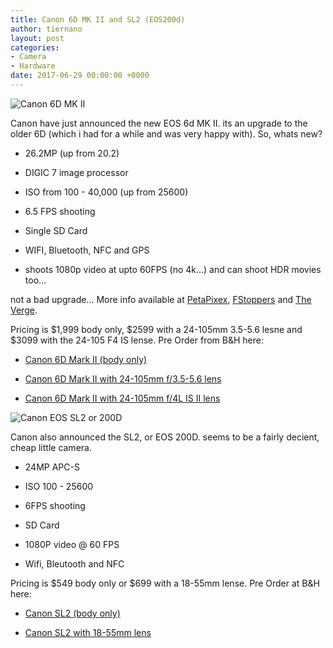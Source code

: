 ```yaml
---
title: Canon 6D MK II and SL2 (EOS200d)
author: tiernano
layout: post
categories:
- Camera
- Hardware
date: 2017-06-29 00:00:00 +0000
---
```

![Canon 6D MK II](https://images.tiernanotoole.net/Image/?inputImage=geekphotographer/6dmkii.0.jpg)

Canon have just announced the new EOS 6d MK II. its an upgrade to the older 6D (which i had for a while and was very happy with). So, whats new?

* 26.2MP (up from 20.2)

* DIGIC 7 image processor

* ISO from 100 - 40,000 (up from 25600)

* 6.5 FPS shooting

* Single SD Card

* WIFI, Bluetooth, NFC and GPS

* shoots 1080p video at upto 60FPS (no 4k...) and can shoot HDR movies too...

not a bad upgrade... More info available at [PetaPixex](https://petapixel.com/2017/06/28/canon-6d-mark-ii-unveiled-cheaper-full-frame-dslr-enthusiasts/), [FStoppers](https://fstoppers.com/gear/canon-announces-6d-mark-ii-and-sl2-cameras-181323) and [The Verge](https://www.theverge.com/circuitbreaker/2017/6/29/15885744/canon-6d-mark-ii-rebel-sl2-specs-price-4k).

Pricing is $1,999 body only, $2599 with a 24-105mm 3.5-5.6 lesne and $3099 with the 24-105 F4 IS lense. Pre Order from B&H here:

* [Canon 6D Mark II (body only)](https://www.bhphotovideo.com/c/product/1346734-REG/canon_eos_6d_mark_ii.html)

* [Canon 6D Mark II with 24-105mm f/3.5-5.6 lens](https://www.bhphotovideo.com/c/product/1346736-REG/canon_eos_6d_mark_ii.html)

* [Canon 6D Mark II with 24-105mm f/4L IS II lens](https://www.bhphotovideo.com/c/product/1346735-REG/canon_eos_6d_mark_ii.html)

![Canon EOS SL2 or 200D](https://www.geekphotographer.com/wp-content/uploads/2017/06/29/sl2.jpg)

Canon also announced the SL2, or EOS 200D. seems to be a fairly decient, cheap little camera.

* 24MP APC-S

* ISO 100 - 25600

* 6FPS shooting

* SD Card

* 1080P video @ 60 FPS

* Wifi, Bleutooth and NFC

Pricing is $549 body only or $699 with a 18-55mm lense. Pre Order at B&H here:

* [Canon SL2 (body only)](https://www.bhphotovideo.com/c/product/1346763-REG/canon_eos_rebel_sl2_dslr.html)

* [Canon SL2 with 18-55mm lens](https://www.bhphotovideo.com/c/product/1346737-REG/canon_eos_rebel_sl2_dslr.html)